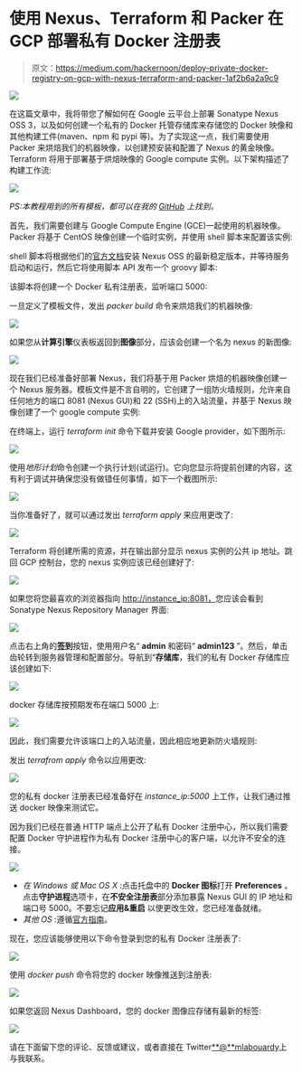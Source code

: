 # 使用 Nexus、Terraform 和 Packer 在 GCP 部署私有 Docker 注册表

> 原文：<https://medium.com/hackernoon/deploy-private-docker-registry-on-gcp-with-nexus-terraform-and-packer-1af2b6a2a9c9>

![](img/fa9e413eb61210a05c07ae233e29a912.png)

在这篇文章中，我将带您了解如何在 Google 云平台上部署 Sonatype Nexus OSS 3，以及如何创建一个私有的 Docker 托管存储库来存储您的 Docker 映像和其他构建工件(maven、npm 和 pypi 等)。为了实现这一点，我们需要使用 Packer 来烘焙我们的机器映像，以创建预安装和配置了 Nexus 的黄金映像。Terraform 将用于部署基于烘焙映像的 Google compute 实例。以下架构描述了构建工作流:

![](img/4e2b3060393fb02830c1785adf0ce69f.png)

*PS:本教程用到的所有模板，都可以在我的* [*GitHub*](https://github.com/mlabouardy/terraform-gcp-labs) *上找到。*

首先，我们需要创建与 Google Compute Engine (GCE)一起使用的机器映像。Packer 将基于 CentOS 映像创建一个临时实例，并使用 shell 脚本来配置该实例:

shell 脚本将根据他们的[官方文档](https://help.sonatype.com/repomanager2/installing-and-running/installing)安装 Nexus OSS 的最新稳定版本，并等待服务启动和运行，然后它将使用脚本 API 发布一个 groovy 脚本:

该脚本将创建一个 Docker 私有注册表，监听端口 5000:

一旦定义了模板文件，发出 *packer build* 命令来烘焙我们的机器映像:

![](img/25543e52165c092ebecfea8704388792.png)

如果您从**计算引擎**仪表板返回到**图像**部分，应该会创建一个名为 nexus 的新图像:

![](img/41d442926df0091ac5dcc3512b92d9f5.png)

现在我们已经准备好部署 Nexus，我们将基于用 Packer 烘焙的机器映像创建一个 Nexus 服务器。模板文件是不言自明的，它创建了一组防火墙规则，允许来自任何地方的端口 8081 (Nexus GUI)和 22 (SSH)上的入站流量，并基于 Nexus 映像创建了一个 google compute 实例:

在终端上，运行 *terraform init* 命令下载并安装 Google provider，如下图所示:

![](img/27db40894426a274a2cad0f500c6568e.png)

使用*地形计划*命令创建一个执行计划(试运行)。它向您显示将提前创建的内容，这有利于调试并确保您没有做错任何事情，如下一个截图所示:

![](img/4f7772b7722efb5fb8c5fd6ee14ed0f2.png)

当你准备好了，就可以通过发出 *terraform apply* 来应用更改了:

![](img/66f56330f540c45274a2681b08a8acb5.png)

Terraform 将创建所需的资源，并在输出部分显示 nexus 实例的公共 ip 地址。跳回 GCP 控制台，您的 nexus 实例应该已经创建好了:

![](img/c703eceb6ec72eae675227b0566463b6.png)

如果您将您最喜欢的浏览器指向 [http://instance_ip:8081，](http://instance_ip:8081,)您应该会看到 Sonatype Nexus Repository Manager 界面:

![](img/c411d9c03fea179bf6bae181da84d6a1.png)

点击右上角的**签到**按钮，使用用户名“ **admin** 和密码“ **admin123** ”。然后，单击齿轮转到服务器管理和配置部分。导航到“**存储库**，我们的私有 Docker 存储库应该创建如下:

![](img/151f778e4ccc1a190ccb2aa10971d5f2.png)

docker 存储库按预期发布在端口 5000 上:

![](img/a491fa178eaaa49cee1c70772e5da481.png)

因此，我们需要允许该端口上的入站流量，因此相应地更新防火墙规则:

发出 *terrafrom apply* 命令以应用更改:

![](img/46022a74731079eecdc53a87b3b2383b.png)

您的私有 docker 注册表已经准备好在 *instance_ip:5000* 上工作，让我们通过推送 docker 映像来测试它。

因为我们已经在普通 HTTP 端点上公开了私有 Docker 注册中心，所以我们需要配置 Docker 守护进程作为私有 Docker 注册中心的客户端，以允许不安全的连接。

![](img/9105866c6e7482fa34797c25852b6b2a.png)

*   *在 Windows 或 Mac OS X* :点击托盘中的 **Docker 图标**打开 **Preferences** 。点击**守护进程**选项卡，在**不安全注册表**部分添加暴露 Nexus GUI 的 IP 地址和端口号 5000。不要忘记**应用&重启** 以使更改生效，您已经准备就绪。
*   *其他 OS* :遵循[官方指南](https://docs.docker.com/registry/insecure/)。

现在，您应该能够使用以下命令登录到您的私有 Docker 注册表了:

![](img/aac32b3ba68454241d79233a8ab1c3f2.png)

使用 *docker push* 命令将您的 docker 映像推送到注册表:

![](img/5f89ae920752c560adc3eb92908b5a75.png)

如果您返回 Nexus Dashboard，您的 docker 图像应存储有最新的标签:

![](img/39c74457775aa9e3b0a213a834e108f9.png)

请在下面留下您的评论、反馈或建议，或者直接在 Twitter[**@**mlabouardy](https://twitter.com/mlabouardy)上与我联系。